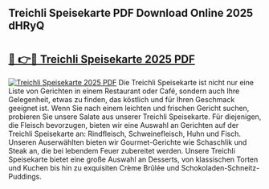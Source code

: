 ## Treichli Speisekarte PDF Download Online 2025 dHRyQ

# <h2><a href="http://gce296.nevu.top/?p=Treichli+Speisekarte">🔗 👉🔴 Treichli Speisekarte 2025 PDF</a></h2>

[![Treichli Speisekarte 2025 PDF](https://i.imgur.com/dBaPXMq.png)](http://gce296.nevu.top/?p=Treichli+Speisekarte)
Die Treichli Speisekarte ist nicht nur eine Liste von Gerichten in einem Restaurant oder Café, sondern auch Ihre Gelegenheit, etwas zu finden, das köstlich und für Ihren Geschmack geeignet ist. Wenn Sie nach einem leichten und frischen Gericht suchen, probieren Sie unsere Salate aus unserer Treichli Speisekarte. Für diejenigen, die Fleisch bevorzugen, bieten wir eine Auswahl an Gerichten auf der Treichli Speisekarte an: Rindfleisch, Schweinefleisch, Huhn und Fisch. Unseren Auserwählten bieten wir Gourmet-Gerichte wie Schaschlik und Steak an, die bei lebendem Feuer zubereitet werden. Unsere Treichli Speisekarte bietet eine große Auswahl an Desserts, von klassischen Torten und Kuchen bis hin zu exquisiten Crème Brûlée und Schokoladen-Schneitz-Puddings.
